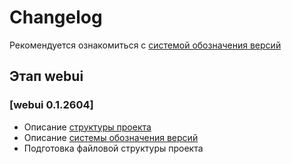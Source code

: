# Changelog
Рекомендуется ознакомиться с [системой обозначения версий](VERSIONS.md)

## Этап **webui**
### [webui 0.1.2604]
- Описание [структуры проекта](README.md)
- Описание [системы обозначения версий](VERSIONS.md)
- Подготовка файловой структуры проекта
